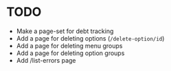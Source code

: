 # TODO

- Make a page-set for debt tracking
- Add a page for deleting options (`/delete-option/id`)
- Add a page for deleting menu groups
- Add a page for deleting option groups
- Add /list-errors page
